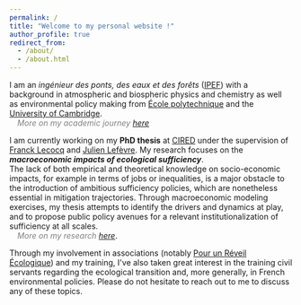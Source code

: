 ```yaml
---
permalink: /
title: "Welcome to my personal website !"
author_profile: true
redirect_from: 
  - /about/
  - /about.html
---
```

I am an _ingénieur des ponts, des eaux et des forêts_ ([IPEF](https://recrutement.ecologie.gouv.fr/ingenieurs-ponts-eaux-forets-ipef)) with a background in atmospheric and biospheric physics and chemistry as well as environmental policy making from [École polytechnique](https://www.polytechnique.edu) and the [University of Cambridge](https://www.cam.ac.uk).\
<img src="https://raw.githubusercontent.com/FortAwesome/Font-Awesome/6.x/svgs/solid/arrow-right.svg" width="10" height="10"> <span style="color:grey">_More on my academic journey [here](https://kilianrouge.github.io/cv)_</span>

I am currently working on my **PhD thesis** at [CIRED](https://www.centre-cired.fr) under the supervision of [Franck Lecocq](https://www.centre-cired.fr/franck-lecocq/) and [Julien Lefèvre](https://www.centre-cired.fr/julien-lefevre/). My research focuses on the _**macroeconomic impacts of ecological sufficiency**_.\
The lack of both empirical and theoretical knowledge on socio-economic impacts, for example in terms of jobs or inequalities, is a major obstacle to the introduction of ambitious sufficiency policies, which are nonetheless essential in mitigation trajectories. Through macroeconomic modeling exercises, my thesis attempts to identify the drivers and dynamics at play, and to propose public policy avenues for a relevant institutionalization of sufficiency at all scales.\
<img src="https://raw.githubusercontent.com/FortAwesome/Font-Awesome/6.x/svgs/solid/arrow-right.svg" width="10" height="10"> <span style="color:grey">_More on my research [here](https://kilianrouge.github.io/research)_</span>.

Through my involvement in associations (notably [Pour un Réveil Écologique](https://pour-un-reveil-ecologique.org/fr/)) and my training, I've also taken great interest in the training civil servants regarding the ecological transition and, more generally, in French environmental policies. Please do not hesitate to reach out to me to discuss any of these topics.